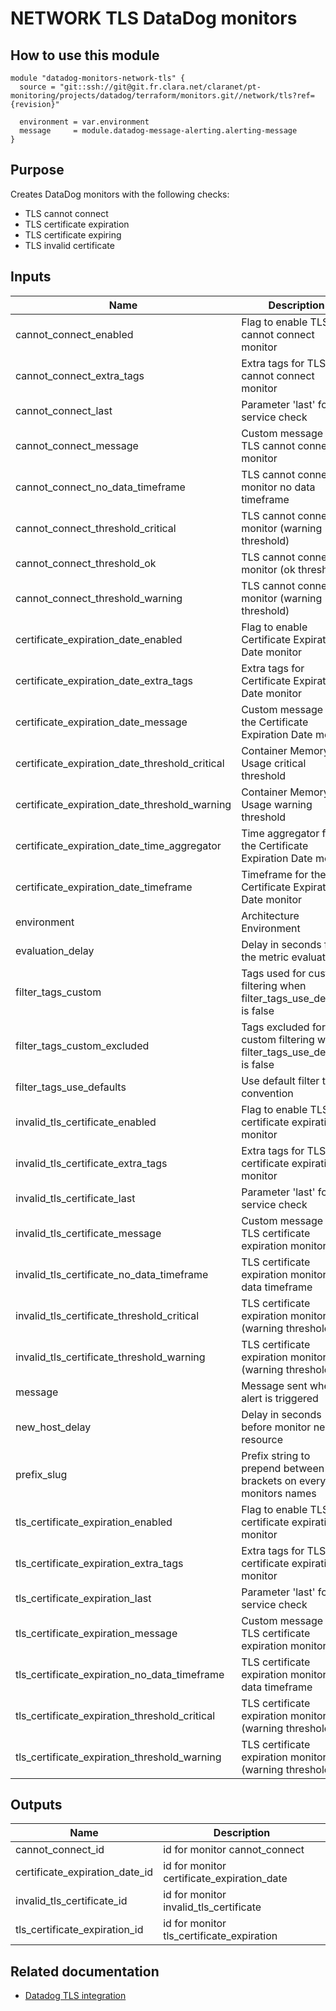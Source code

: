 # NETWORK TLS DataDog monitors

## How to use this module

```
module "datadog-monitors-network-tls" {
  source = "git::ssh://git@git.fr.clara.net/claranet/pt-monitoring/projects/datadog/terraform/monitors.git//network/tls?ref={revision}"

  environment = var.environment
  message     = module.datadog-message-alerting.alerting-message
}

```

## Purpose

Creates DataDog monitors with the following checks:

- TLS cannot connect
- TLS certificate expiration
- TLS certificate expiring
- TLS invalid certificate

## Inputs

| Name | Description | Type | Default | Required |
|------|-------------|:----:|:-----:|:-----:|
| cannot\_connect\_enabled | Flag to enable TLS cannot connect monitor | string | `"true"` | no |
| cannot\_connect\_extra\_tags | Extra tags for TLS cannot connect monitor | list(string) | `[]` | no |
| cannot\_connect\_last | Parameter 'last' for the service check | string | `"6"` | no |
| cannot\_connect\_message | Custom message for TLS cannot connect monitor | string | `""` | no |
| cannot\_connect\_no\_data\_timeframe | TLS cannot connect monitor no data timeframe | string | `"10"` | no |
| cannot\_connect\_threshold\_critical | TLS cannot connect monitor (warning threshold) | string | `"3"` | no |
| cannot\_connect\_threshold\_ok | TLS cannot connect monitor (ok threshold) | string | `"3"` | no |
| cannot\_connect\_threshold\_warning | TLS cannot connect monitor (warning threshold) | string | `"2"` | no |
| certificate\_expiration\_date\_enabled | Flag to enable Certificate Expiration Date monitor | string | `"true"` | no |
| certificate\_expiration\_date\_extra\_tags | Extra tags for Certificate Expiration Date monitor | list(string) | `[]` | no |
| certificate\_expiration\_date\_message | Custom message for the Certificate Expiration Date monitor | string | `""` | no |
| certificate\_expiration\_date\_threshold\_critical | Container Memory Usage critical threshold | string | `"8"` | no |
| certificate\_expiration\_date\_threshold\_warning | Container Memory Usage warning threshold | string | `"30"` | no |
| certificate\_expiration\_date\_time\_aggregator | Time aggregator for the Certificate Expiration Date monitor | string | `"max"` | no |
| certificate\_expiration\_date\_timeframe | Timeframe for the Certificate Expiration Date monitor | string | `"last_5m"` | no |
| environment | Architecture Environment | string | n/a | yes |
| evaluation\_delay | Delay in seconds for the metric evaluation | string | `"15"` | no |
| filter\_tags\_custom | Tags used for custom filtering when filter_tags_use_defaults is false | string | `"*"` | no |
| filter\_tags\_custom\_excluded | Tags excluded for custom filtering when filter_tags_use_defaults is false | string | `""` | no |
| filter\_tags\_use\_defaults | Use default filter tags convention | string | `"true"` | no |
| invalid\_tls\_certificate\_enabled | Flag to enable TLS certificate expiration monitor | string | `"true"` | no |
| invalid\_tls\_certificate\_extra\_tags | Extra tags for TLS certificate expiration monitor | list(string) | `[]` | no |
| invalid\_tls\_certificate\_last | Parameter 'last' for the service check | string | `"6"` | no |
| invalid\_tls\_certificate\_message | Custom message for TLS certificate expiration monitor | string | `""` | no |
| invalid\_tls\_certificate\_no\_data\_timeframe | TLS certificate expiration monitor no data timeframe | string | `"10"` | no |
| invalid\_tls\_certificate\_threshold\_critical | TLS certificate expiration monitor (warning threshold) | string | `"5"` | no |
| invalid\_tls\_certificate\_threshold\_warning | TLS certificate expiration monitor (warning threshold) | string | `"5"` | no |
| message | Message sent when an alert is triggered | string | n/a | yes |
| new\_host\_delay | Delay in seconds before monitor new resource | string | `"300"` | no |
| prefix\_slug | Prefix string to prepend between brackets on every monitors names | string | `""` | no |
| tls\_certificate\_expiration\_enabled | Flag to enable TLS certificate expiration monitor | string | `"true"` | no |
| tls\_certificate\_expiration\_extra\_tags | Extra tags for TLS certificate expiration monitor | list(string) | `[]` | no |
| tls\_certificate\_expiration\_last | Parameter 'last' for the service check | string | `"6"` | no |
| tls\_certificate\_expiration\_message | Custom message for TLS certificate expiration monitor | string | `""` | no |
| tls\_certificate\_expiration\_no\_data\_timeframe | TLS certificate expiration monitor no data timeframe | string | `"10"` | no |
| tls\_certificate\_expiration\_threshold\_critical | TLS certificate expiration monitor (warning threshold) | string | `"5"` | no |
| tls\_certificate\_expiration\_threshold\_warning | TLS certificate expiration monitor (warning threshold) | string | `"5"` | no |

## Outputs

| Name | Description |
|------|-------------|
| cannot\_connect\_id | id for monitor cannot_connect |
| certificate\_expiration\_date\_id | id for monitor certificate_expiration_date |
| invalid\_tls\_certificate\_id | id for monitor invalid_tls_certificate |
| tls\_certificate\_expiration\_id | id for monitor tls_certificate_expiration |

## Related documentation

- [Datadog TLS integration](https://docs.datadoghq.com/integrations/tls/)

